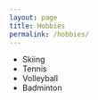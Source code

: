 ```yaml
---
layout: page
title: Hobbies
permalink: /hobbies/
---
```


* Skiing
* Tennis
* Volleyball
* Badminton

